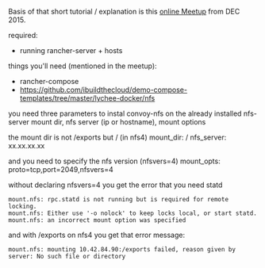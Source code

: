 Basis of that short tutorial / explanation is this [online Meetup](https://www.youtube.com/watch?v=up0s-J-Qi3s) from DEC 2015.

required:
- running rancher-server + hosts

things you'll need (mentioned in the meetup):
- rancher-compose
- https://github.com/ibuildthecloud/demo-compose-templates/tree/master/lychee-docker/nfs

you need three parameters to instal convoy-nfs on the already installed nfs-server
mount dir, nfs server (ip or hostname), mount options

the mount dir is not /exports but / (in nfs4)
mount_dir: /
nfs_server: xx.xx.xx.xx

and you need to specify the nfs version (nfsvers=4)
mount_opts: proto=tcp,port=2049,nfsvers=4


without declaring nfsvers=4 you get the error that you need statd
```
mount.nfs: rpc.statd is not running but is required for remote locking.
mount.nfs: Either use '-o nolock' to keep locks local, or start statd.
mount.nfs: an incorrect mount option was specified
```

and with /exports on nfs4 you get that error message:

```mount.nfs: mounting 10.42.84.90:/exports failed, reason given by server: No such file or directory```